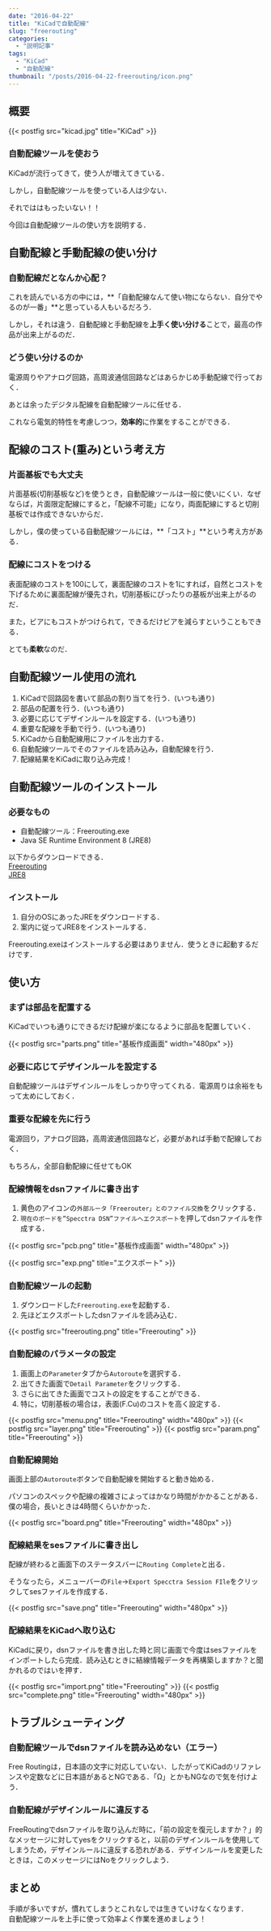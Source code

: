 ```yaml
---
date: "2016-04-22"
title: "KiCadで自動配線"
slug: "freerouting"
categories:
  - "説明記事"
tags:
  - "KiCad"
  - "自動配線"
thumbnail: "/posts/2016-04-22-freerouting/icon.png"
---
```


## 概要

{{< postfig src="kicad.jpg" title="KiCad" >}}

### 自動配線ツールを使おう

KiCadが流行ってきて，使う人が増えてきている．

しかし，自動配線ツールを使っている人は少ない．

それでははもったいない！！

今回は自動配線ツールの使い方を説明する．
<!--more-->

## 自動配線と手動配線の使い分け

### 自動配線だとなんか心配？

これを読んでいる方の中には，**「自動配線なんて使い物にならない．自分でやるのが一番」**と思っている人もいるだろう．

しかし，それは違う．自動配線と手動配線を**上手く使い分ける**ことで，最高の作品が出来上がるのだ．

### どう使い分けるのか

電源周りやアナログ回路，高周波通信回路などはあらかじめ手動配線で行っておく．

あとは余ったデジタル配線を自動配線ツールに任せる．

これなら電気的特性を考慮しつつ，**効率的**に作業をすることができる．

## 配線のコスト(重み)という考え方

### 片面基板でも大丈夫

片面基板(切削基板など)を使うとき，自動配線ツールは一般に使いにくい．なぜならば，片面限定配線にすると，「配線不可能」になり，両面配線にすると切削基板では作成できないからだ．

しかし，僕の使っている自動配線ツールには，**「コスト」**という考え方がある．

### 配線にコストをつける

表面配線のコストを100にして，裏面配線のコストを1にすれば，自然とコストを下げるために裏面配線が優先され，切削基板にぴったりの基板が出来上がるのだ．

また，ビアにもコストがつけられて，できるだけビアを減らすということもできる．

とても**柔軟**なのだ．

## 自動配線ツール使用の流れ

  1. KiCadで回路図を書いて部品の割り当てを行う．(いつも通り)
  1. 部品の配置を行う．(いつも通り)
  1. 必要に応じてデザインルールを設定する．(いつも通り)
  1. 重要な配線を手動で行う．(いつも通り)
  1. KiCadから自動配線用にファイルを出力する．
  1. 自動配線ツールでそのファイルを読み込み，自動配線を行う．
  1. 配線結果をKiCadに取り込み完成！

## 自動配線ツールのインストール

### 必要なもの

  * 自動配線ツール：Freerouting.exe
  * Java SE Runtime Environment 8 (JRE8)

以下からダウンロードできる．  
[Freerouting](https://github.com/freerouting/freerouting/raw/master/binaries/FreeRouting.exe)  
[JRE8](http://www.oracle.com/technetwork/java/javase/downloads/jre8-downloads-2133155.html)  

### インストール

  1. 自分のOSにあったJREをダウンロードする．
  1. 案内に従ってJRE8をインストールする．

Freerouting.exeはインストールする必要はありません．使うときに起動するだけです．

## 使い方

### まずは部品を配置する

KiCadでいつも通りにできるだけ配線が楽になるように部品を配置していく．

{{< postfig src="parts.png" title="基板作成画面" width="480px" >}}

### 必要に応じてデザインルールを設定する

自動配線ツールはデザインルールをしっかり守ってくれる．電源周りは余裕をもって太めにしておく．

### 重要な配線を先に行う

電源回り，アナログ回路，高周波通信回路など，必要があれば手動で配線しておく．

もちろん，全部自動配線に任せてもOK

### 配線情報をdsnファイルに書き出す

  1. 黄色のアイコンの`外部ルータ「Freerouter」とのファイル交換`をクリックする．
  1. `現在のボードを”Specctra DSN”ファイルへエクスポート`を押してdsnファイルを作成する．

{{< postfig src="pcb.png" title="基板作成画面" width="480px" >}}

{{< postfig src="exp.png" title="エクスポート" >}}

### 自動配線ツールの起動

  1. ダウンロードした`Freerouting.exe`を起動する．
  1. 先ほどエクスポートしたdsnファイルを読み込む．

{{< postfig src="freerouting.png" title="Freerouting" >}}

### 自動配線のパラメータの設定

  1. 画面上の`Parameter`タブから`Autoroute`を選択する．
  1. 出てきた画面で`Detail Parameter`をクリックする．
  1. さらに出てきた画面でコストの設定をすることができる．
  1. 特に，切削基板の場合は，表面(F.Cu)のコストを高く設定する．

{{< postfig src="menu.png" title="Freerouting" width="480px" >}}
{{< postfig src="layer.png" title="Freerouting" >}}
{{< postfig src="param.png" title="Freerouting" >}}

### 自動配線開始

画面上部の`Autoroute`ボタンで自動配線を開始すると動き始める．

パソコンのスペックや配線の複雑さによってはかなり時間がかかることがある．僕の場合，長いときは4時間くらいかかった．

{{< postfig src="board.png" title="Freerouting" width="480px" >}}

### 配線結果をsesファイルに書き出し

配線が終わると画面下のステータスバーに`Routing Complete`と出る．

そうなったら，メニューバーの`File`→`Export Specctra Session FIle`をクリックしてsesファイルを作成する．

{{< postfig src="save.png" title="Freerouting" width="480px" >}}

### 配線結果をKiCadへ取り込む

KiCadに戻り，dsnファイルを書き出した時と同じ画面で今度はsesファイルをインポートしたら完成．読み込むときに結線情報データを再構築しますか？と聞かれるのではいを押す．

{{< postfig src="import.png" title="Freerouting" >}}
{{< postfig src="complete.png" title="Freerouting" width="480px" >}}

## トラブルシューティング

### 自動配線ツールでdsnファイルを読み込めない（エラー）

Free Routingは，日本語の文字に対応していない．したがってKiCadのリファレンスや定数などに日本語があるとNGである．「Ω」とかもNGなので気を付けよう．

### 自動配線がデザインルールに違反する

FreeRoutingでdsnファイルを取り込んだ時に，「前の設定を復元しますか？」的なメッセージに対してyesをクリックすると，以前のデザインルールを使用してしまうため，デザインルールに違反する恐れがある．デザインルールを変更したときは，このメッセージにはNoをクリックしよう．

## まとめ

手順が多いですが，慣れてしまうとこれなしでは生きていけなくなります．  
自動配線ツールを上手に使って効率よく作業を進めましょう！

